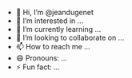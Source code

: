 - 👋 Hi, I’m @jeandugenet
- 👀 I’m interested in ...
- 🌱 I’m currently learning ...
- 💞️ I’m looking to collaborate on ...
- 📫 How to reach me ...
- 😄 Pronouns: ...
- ⚡ Fun fact: ...

<!---
jeandugenet/jeandugenet is a ✨ special ✨ repository because its `README.md` (this file) appears on your GitHub profile.
You can click the Preview link to take a look at your changes.
--->
